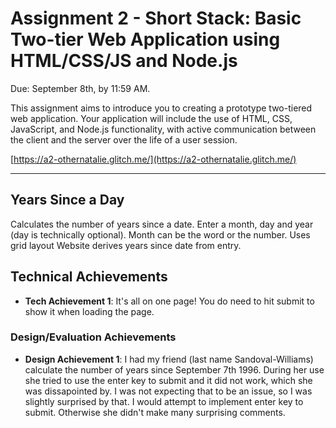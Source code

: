 # Assignment 2 - Short Stack: Basic Two-tier Web Application using HTML/CSS/JS and Node.js

Due: September 8th, by 11:59 AM.

This assignment aims to introduce you to creating a prototype two-tiered web application.
Your application will include the use of HTML, CSS, JavaScript, and Node.js functionality, with active communication between the client and the server over the life of a user session.

[https://a2-othernatalie.glitch.me/](https://a2-othernatalie.glitch.me/)

---

## Years Since a Day

Calculates the number of years since a date.
Enter a month, day and year (day is technically optional). Month can be the word or the number.
Uses grid layout
Website derives years since date from entry.

## Technical Achievements

- **Tech Achievement 1**: It's all on one page! You do need to hit submit to show it when loading the page.

### Design/Evaluation Achievements

- **Design Achievement 1**:
  I had my friend (last name Sandoval-Williams) calculate the number of years since September 7th 1996.
  During her use she tried to use the enter key to submit and it did not work, which she was dissapointed by.
  I was not expecting that to be an issue, so I was slightly surprised by that.
  I would attempt to implement enter key to submit. Otherwise she didn't make many surprising comments.

